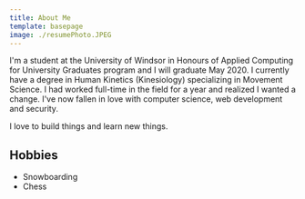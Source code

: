 ```yaml
---
title: About Me
template: basepage
image: ./resumePhoto.JPEG
---
```


I'm a student at the University of Windsor in Honours of Applied Computing for University Graduates program and I will graduate May 2020. I currently have a degree in Human Kinetics (Kinesiology) specializing in Movement Science. I had worked full-time in the field for a year and realized I wanted a change. I've now fallen in love with computer science, web development and security.

I love to build things and learn new things.

## Hobbies

-   Snowboarding
-   Chess
